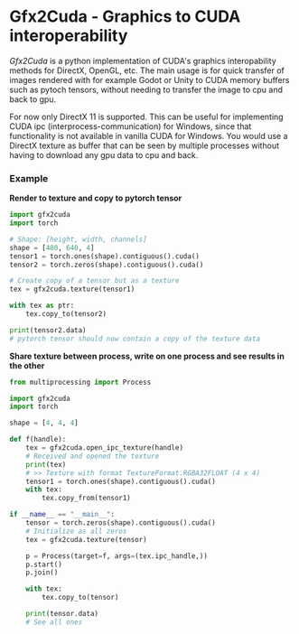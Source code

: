 # Gfx2Cuda - Graphics to CUDA interoperability

_Gfx2Cuda_ is a python implementation of CUDA's graphics interopability methods for DirectX, OpenGL, etc.
The main usage is for quick transfer of images rendered with for example Godot or Unity to CUDA memory buffers such as 
pytoch tensors, without needing to transfer the image to cpu and back to gpu.

For now only DirectX 11 is supported. This can be useful for implementing CUDA ipc (interprocess-communication) for 
Windows, since that functionality is not available in vanilla CUDA for Windows. 
You would use a DirectX texture as buffer that can be seen by multiple processes without having to download any gpu data
to cpu and back.

### Example

**Render to texture and copy to pytorch tensor**

```python
import gfx2cuda
import torch

# Shape: [height, width, channels]
shape = [480, 640, 4]
tensor1 = torch.ones(shape).contiguous().cuda()
tensor2 = torch.zeros(shape).contiguous().cuda()

# Create copy of a tensor but as a texture
tex = gfx2cuda.texture(tensor1)

with tex as ptr:
    tex.copy_to(tensor2)

print(tensor2.data)
# pytorch tensor should now contain a copy of the texture data
```

**Share texture between process, write on one process and see results in the other**

```python
from multiprocessing import Process

import gfx2cuda
import torch

shape = [4, 4, 4]

def f(handle):
    tex = gfx2cuda.open_ipc_texture(handle)
    # Received and opened the texture
    print(tex)
    # >> Texture with format TextureFormat.RGBA32FLOAT (4 x 4)
    tensor1 = torch.ones(shape).contiguous().cuda()
    with tex:
        tex.copy_from(tensor1)

if __name__ == "__main__":
    tensor = torch.zeros(shape).contiguous().cuda()
    # Initialize as all zeros
    tex = gfx2cuda.texture(tensor)

    p = Process(target=f, args=(tex.ipc_handle,))
    p.start()
    p.join()

    with tex:
        tex.copy_to(tensor)

    print(tensor.data)
    # See all ones
```
